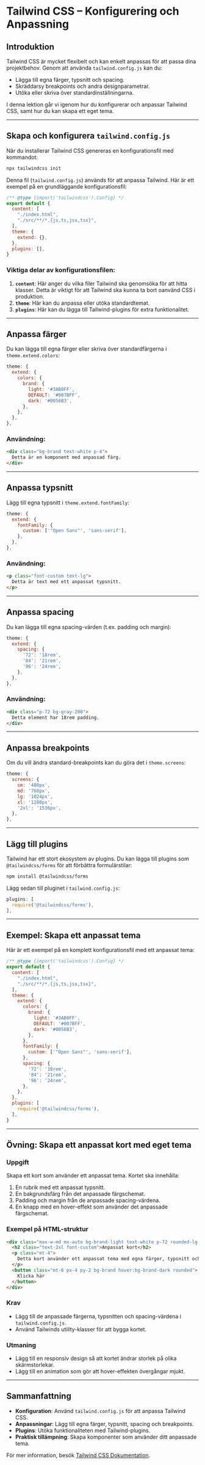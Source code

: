 # Tailwind CSS – Konfigurering och Anpassning

## Introduktion
Tailwind CSS är mycket flexibelt och kan enkelt anpassas för att passa dina projektbehov. Genom att använda `tailwind.config.js` kan du:
- Lägga till egna färger, typsnitt och spacing.
- Skräddarsy breakpoints och andra designparametrar.
- Utöka eller skriva över standardinställningarna.

I denna lektion går vi igenom hur du konfigurerar och anpassar Tailwind CSS, samt hur du kan skapa ett eget tema.

---

## Skapa och konfigurera `tailwind.config.js`
När du installerar Tailwind CSS genereras en konfigurationsfil med kommandot:
```bash
npx tailwindcss init
```

Denna fil (`tailwind.config.js`) används för att anpassa Tailwind. Här är ett exempel på en grundläggande konfigurationsfil:
```javascript
/** @type {import('tailwindcss').Config} */
export default {
  content: [
    "./index.html",
    "./src/**/*.{js,ts,jsx,tsx}",
  ],
  theme: {
    extend: {},
  },
  plugins: [],
}
```

### Viktiga delar av konfigurationsfilen:
1. **`content`**: Här anger du vilka filer Tailwind ska genomsöka för att hitta klasser. Detta är viktigt för att Tailwind ska kunna ta bort oanvänd CSS i produktion.
2. **`theme`**: Här kan du anpassa eller utöka standardtemat.
3. **`plugins`**: Här kan du lägga till Tailwind-plugins för extra funktionalitet.

---

## Anpassa färger
Du kan lägga till egna färger eller skriva över standardfärgerna i `theme.extend.colors`:

```javascript
theme: {
  extend: {
    colors: {
      brand: {
        light: '#3AB0FF',
        DEFAULT: '#007BFF',
        dark: '#0056B3',
      },
    },
  },
},
```

### Användning:
```html
<div class="bg-brand text-white p-4">
  Detta är en komponent med anpassad färg.
</div>
```

---

## Anpassa typsnitt
Lägg till egna typsnitt i `theme.extend.fontFamily`:

```javascript
theme: {
  extend: {
    fontFamily: {
      custom: ['"Open Sans"', 'sans-serif'],
    },
  },
},
```

### Användning:
```html
<p class="font-custom text-lg">
  Detta är text med ett anpassat typsnitt.
</p>
```

---

## Anpassa spacing
Du kan lägga till egna spacing-värden (t.ex. padding och margin):

```javascript
theme: {
  extend: {
    spacing: {
      '72': '18rem',
      '84': '21rem',
      '96': '24rem',
    },
  },
},
```

### Användning:
```html
<div class="p-72 bg-gray-200">
  Detta element har 18rem padding.
</div>
```

---

## Anpassa breakpoints
Om du vill ändra standard-breakpoints kan du göra det i `theme.screens`:

```javascript
theme: {
  screens: {
    sm: '480px',
    md: '768px',
    lg: '1024px',
    xl: '1280px',
    '2xl': '1536px',
  },
},
```

---

## Lägg till plugins
Tailwind har ett stort ekosystem av plugins. Du kan lägga till plugins som `@tailwindcss/forms` för att förbättra formulärstilar:

```bash
npm install @tailwindcss/forms
```

Lägg sedan till pluginet i `tailwind.config.js`:
```javascript
plugins: [
  require('@tailwindcss/forms'),
],
```

---

## Exempel: Skapa ett anpassat tema
Här är ett exempel på en komplett konfigurationsfil med ett anpassat tema:

```javascript
/** @type {import('tailwindcss').Config} */
export default {
  content: [
    "./index.html",
    "./src/**/*.{js,ts,jsx,tsx}",
  ],
  theme: {
    extend: {
      colors: {
        brand: {
          light: '#3AB0FF',
          DEFAULT: '#007BFF',
          dark: '#0056B3',
        },
      },
      fontFamily: {
        custom: ['"Open Sans"', 'sans-serif'],
      },
      spacing: {
        '72': '18rem',
        '84': '21rem',
        '96': '24rem',
      },
    },
  },
  plugins: [
    require('@tailwindcss/forms'),
  ],
}
```

---

## Övning: Skapa ett anpassat kort med eget tema

### Uppgift
Skapa ett kort som använder ett anpassat tema. Kortet ska innehålla:
1. En rubrik med ett anpassat typsnitt.
2. En bakgrundsfärg från det anpassade färgschemat.
3. Padding och margin från de anpassade spacing-värdena.
4. En knapp med en hover-effekt som använder det anpassade färgschemat.

### Exempel på HTML-struktur
```html
<div class="max-w-md mx-auto bg-brand-light text-white p-72 rounded-lg shadow-lg">
  <h2 class="text-2xl font-custom">Anpassat kort</h2>
  <p class="mt-4">
    Detta kort använder ett anpassat tema med egna färger, typsnitt och spacing.
  </p>
  <button class="mt-6 px-4 py-2 bg-brand hover:bg-brand-dark rounded">
    Klicka här
  </button>
</div>
```

### Krav
- Lägg till de anpassade färgerna, typsnitten och spacing-värdena i `tailwind.config.js`.
- Använd Tailwinds utility-klasser för att bygga kortet.

### Utmaning
- Lägg till en responsiv design så att kortet ändrar storlek på olika skärmstorlekar.
- Lägg till en animation som gör att hover-effekten övergångar mjukt.

---

## Sammanfattning
- **Konfiguration**: Använd `tailwind.config.js` för att anpassa Tailwind CSS.
- **Anpassningar**: Lägg till egna färger, typsnitt, spacing och breakpoints.
- **Plugins**: Utöka funktionaliteten med Tailwind-plugins.
- **Praktisk tillämpning**: Skapa komponenter som använder ditt anpassade tema.

För mer information, besök [Tailwind CSS Dokumentation](https://tailwindcss.com/docs/configuration).

